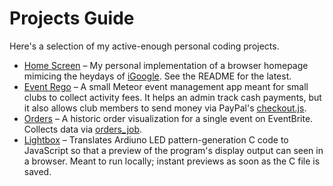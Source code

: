 # Projects Guide

Here's a selection of my active-enough personal coding projects.

* [Home Screen](https://github.com/kevinlinp/home_screen) – My personal implementation of a browser homepage mimicing the heydays of [iGoogle](https://en.wikipedia.org/wiki/IGoogle). See the README for the latest.
* [Event Rego](https://github.com/kevinlinp/event-rego) – A small Meteor event management app meant for small clubs to collect activity fees. It helps an admin track cash payments, but it also allows club members to send money via PayPal's [checkout.js](https://developer.paypal.com/docs/integration/direct/express-checkout/integration-jsv4/).
* [Orders](https://github.com/kevinlinp/orders) – A historic order visualization for a single event on EventBrite. Collects data via [orders_job](https://github.com/kevinlinp/orders_job).
* [Lightbox](https://github.com/kevinlinp/lightbox) – Translates Ardiuno LED pattern-generation C code to JavaScript so that a preview of the program's display output can seen in a browser. Meant to run locally; instant previews as soon as the C file is saved.